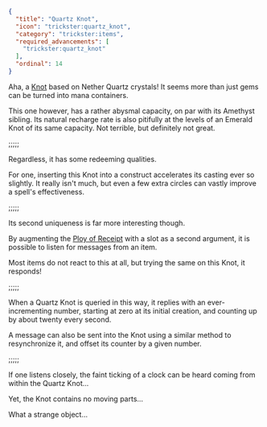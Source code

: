 ```json
{
  "title": "Quartz Knot",
  "icon": "trickster:quartz_knot",
  "category": "trickster:items",
  "required_advancements": [
    "trickster:quartz_knot"
  ],
  "ordinal": 14
}
```

Aha, a [Knot](^trickster:items/knots) based on Nether Quartz crystals! It seems more than just gems can be turned into mana containers.


This one however, has a rather abysmal capacity, on par with its Amethyst sibling.
Its natural recharge rate is also pitifully at the levels of an Emerald Knot of its same capacity. Not terrible, but definitely not great.

;;;;;

Regardless, it has some redeeming qualities.


For one, inserting this Knot into a construct accelerates its casting ever so slightly. 
It really isn't much, but even a few extra circles can vastly improve a spell's effectiveness.

;;;;;

Its second uniqueness is far more interesting though.


By augmenting the [Ploy of Receipt](^trickster:ploys/message#3) with a slot as a second argument, it is possible to listen
for messages from an item.


Most items do not react to this at all, but trying the same on this Knot, it responds!

;;;;;

When a Quartz Knot is queried in this way, it replies with an ever-incrementing number, 
starting at zero at its initial creation, and counting up by about twenty every second.


A message can also be sent into the Knot using a similar method to resynchronize it, 
and offset its counter by a given number.

;;;;;

If one listens closely, the faint ticking of a clock can be heard coming from within the Quartz Knot...


Yet, the Knot contains no moving parts...


What a strange object...
